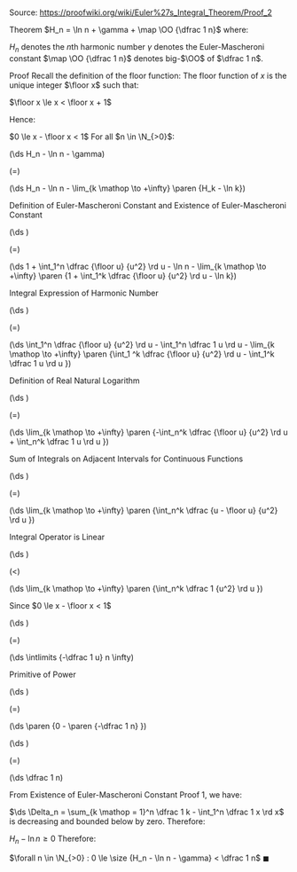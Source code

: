 # 

Source: https://proofwiki.org/wiki/Euler%27s_Integral_Theorem/Proof_2

Theorem
$H_n = \ln n + \gamma + \map \OO {\dfrac 1 n}$
where:

$H_n$ denotes the $n$th harmonic number
$\gamma$ denotes the Euler-Mascheroni constant
$\map \OO {\dfrac 1 n}$ denotes big-$\OO$ of $\dfrac 1 n$.


Proof
Recall the definition of the floor function:
The floor function of $x$ is the unique integer $\floor x$ such that:

$\floor x \le x < \floor x + 1$

Hence:

$0 \le x - \floor x < 1$
For all $n \in \N_{>0}$:














\(\ds H_n - \ln n - \gamma\)

\(=\)







\(\ds H_n - \ln n - \lim_{k \mathop \to +\infty} \paren {H_k - \ln k}\)





Definition of Euler-Mascheroni Constant and Existence of Euler-Mascheroni Constant














\(\ds \)

\(=\)







\(\ds 1 + \int_1^n \dfrac {\floor u} {u^2} \rd u - \ln n - \lim_{k \mathop \to +\infty} \paren {1 + \int_1^k \dfrac {\floor u} {u^2} \rd u - \ln k}\)





Integral Expression of Harmonic Number














\(\ds \)

\(=\)







\(\ds \int_1^n \dfrac {\floor u} {u^2} \rd u - \int_1^n \dfrac 1 u \rd u - \lim_{k \mathop \to +\infty} \paren {\int_1 ^k \dfrac {\floor u} {u^2} \rd u - \int_1^k \dfrac 1 u \rd u }\)





Definition of Real Natural Logarithm














\(\ds \)

\(=\)







\(\ds \lim_{k \mathop \to +\infty} \paren {-\int_n^k \dfrac {\floor u} {u^2} \rd u + \int_n^k \dfrac 1 u \rd u }\)





Sum of Integrals on Adjacent Intervals for Continuous Functions














\(\ds \)

\(=\)







\(\ds \lim_{k \mathop \to +\infty} \paren {\int_n^k \dfrac {u - \floor u} {u^2} \rd u }\)





Integral Operator is Linear














\(\ds \)

\(<\)







\(\ds \lim_{k \mathop \to +\infty} \paren {\int_n^k \dfrac 1 {u^2} \rd u }\)





Since $0 \le x - \floor x < 1$














\(\ds \)

\(=\)







\(\ds \intlimits {-\dfrac 1 u} n \infty\)





Primitive of Power














\(\ds \)

\(=\)







\(\ds \paren {0 - \paren {-\dfrac 1 n} }\)




















\(\ds \)

\(=\)







\(\ds \dfrac 1 n\)









From Existence of Euler-Mascheroni Constant Proof 1, we have:

$\ds \Delta_n = \sum_{k \mathop = 1}^n \dfrac 1 k - \int_1^n \dfrac 1 x \rd x$
is decreasing and bounded below by zero.
Therefore:

$H_n - \ln n \ge 0$
Therefore:

$\forall n \in \N_{>0} : 0 \le \size {H_n - \ln n - \gamma} < \dfrac 1 n$
$\blacksquare$





